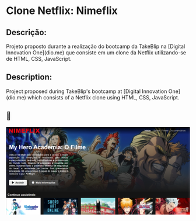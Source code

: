 # Clone Netflix: Nimeflix

<h2>Descrição:</h2> 
Projeto proposto durante a realização do bootcamp da TakeBlip na [Digital Innovation One](dio.me) que consiste em um clone da Netflix utilizando-se de HTML, CSS, JavaScript.

<h2>Description:</h2> 
Project proposed during TakeBlip's bootcamp at [Digital Innovation One](dio.me) which consists of a Netflix clone using HTML, CSS, JavaScript.

<h2>🚀</h2> 

![Interface](img/NIMEFLIX.PNG)
